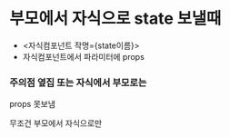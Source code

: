 # 부모에서 자식으로 state 보낼때

- <자식컴포넌트 작명={state이름}>
- 자식컴포넌트에서 파라미터에 props

### 주의점 옆집 또는 자식에서 부모로는
props 못보냄

무조건 부모에서 자식으로만
